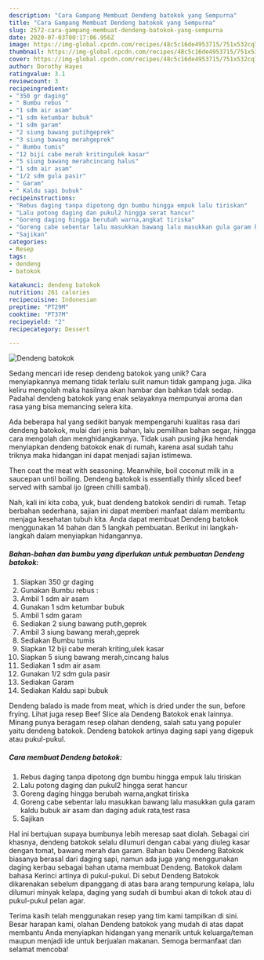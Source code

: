 ```yaml
---
description: "Cara Gampang Membuat Dendeng batokok yang Sempurna"
title: "Cara Gampang Membuat Dendeng batokok yang Sempurna"
slug: 2572-cara-gampang-membuat-dendeng-batokok-yang-sempurna
date: 2020-07-03T00:17:06.956Z
image: https://img-global.cpcdn.com/recipes/48c5c16de4953715/751x532cq70/dendeng-batokok-foto-resep-utama.jpg
thumbnail: https://img-global.cpcdn.com/recipes/48c5c16de4953715/751x532cq70/dendeng-batokok-foto-resep-utama.jpg
cover: https://img-global.cpcdn.com/recipes/48c5c16de4953715/751x532cq70/dendeng-batokok-foto-resep-utama.jpg
author: Dorothy Hayes
ratingvalue: 3.1
reviewcount: 3
recipeingredient:
- "350 gr daging"
- " Bumbu rebus "
- "1 sdm air asam"
- "1 sdm ketumbar bubuk"
- "1 sdm garam"
- "2 siung bawang putihgeprek"
- "3 siung bawang merahgeprek"
- " Bumbu tumis"
- "12 biji cabe merah kritingulek kasar"
- "5 siung bawang merahcincang halus"
- "1 sdm air asam"
- "1/2 sdm gula pasir"
- " Garam"
- " Kaldu sapi bubuk"
recipeinstructions:
- "Rebus daging tanpa dipotong dgn bumbu hingga empuk lalu tiriskan"
- "Lalu potong daging dan pukul2 hingga serat hancur"
- "Goreng daging hingga berubah warna,angkat tiriska"
- "Goreng cabe sebentar lalu masukkan bawang lalu masukkan gula garam kaldu bubuk air asam dan daging aduk rata,test rasa"
- "Sajikan"
categories:
- Resep
tags:
- dendeng
- batokok

katakunci: dendeng batokok 
nutrition: 261 calories
recipecuisine: Indonesian
preptime: "PT29M"
cooktime: "PT37M"
recipeyield: "2"
recipecategory: Dessert

---
```



![Dendeng batokok](https://img-global.cpcdn.com/recipes/48c5c16de4953715/751x532cq70/dendeng-batokok-foto-resep-utama.jpg)

Sedang mencari ide resep dendeng batokok yang unik? Cara menyiapkannya memang tidak terlalu sulit namun tidak gampang juga. Jika keliru mengolah maka hasilnya akan hambar dan bahkan tidak sedap. Padahal dendeng batokok yang enak selayaknya mempunyai aroma dan rasa yang bisa memancing selera kita.

Ada beberapa hal yang sedikit banyak mempengaruhi kualitas rasa dari dendeng batokok, mulai dari jenis bahan, lalu pemilihan bahan segar, hingga cara mengolah dan menghidangkannya. Tidak usah pusing jika hendak menyiapkan dendeng batokok enak di rumah, karena asal sudah tahu triknya maka hidangan ini dapat menjadi sajian istimewa.

Then coat the meat with seasoning. Meanwhile, boil coconut milk in a saucepan until boiling. Dendeng batokok is essentially thinly sliced beef served with sambal ijo (green chilli sambal).


Nah, kali ini kita coba, yuk, buat dendeng batokok sendiri di rumah. Tetap berbahan sederhana, sajian ini dapat memberi manfaat dalam membantu menjaga kesehatan tubuh kita. Anda dapat membuat Dendeng batokok menggunakan 14 bahan dan 5 langkah pembuatan. Berikut ini langkah-langkah dalam menyiapkan hidangannya.

<!--inarticleads1-->

##### Bahan-bahan dan bumbu yang diperlukan untuk pembuatan Dendeng batokok:

1. Siapkan 350 gr daging
1. Gunakan  Bumbu rebus :
1. Ambil 1 sdm air asam
1. Gunakan 1 sdm ketumbar bubuk
1. Ambil 1 sdm garam
1. Sediakan 2 siung bawang putih,geprek
1. Ambil 3 siung bawang merah,geprek
1. Sediakan  Bumbu tumis
1. Siapkan 12 biji cabe merah kriting,ulek kasar
1. Siapkan 5 siung bawang merah,cincang halus
1. Sediakan 1 sdm air asam
1. Gunakan 1/2 sdm gula pasir
1. Sediakan  Garam
1. Sediakan  Kaldu sapi bubuk


Dendeng balado is made from meat, which is dried under the sun, before frying. Lihat juga resep Beef Slice ala Dendeng Batokok enak lainnya. Minang punya beragam resep olahan dendeng, salah satu yang populer yaitu dendeng batokok. Dendeng batokok artinya daging sapi yang digepuk atau pukul-pukul. 

<!--inarticleads2-->

##### Cara membuat Dendeng batokok:

1. Rebus daging tanpa dipotong dgn bumbu hingga empuk lalu tiriskan
1. Lalu potong daging dan pukul2 hingga serat hancur
1. Goreng daging hingga berubah warna,angkat tiriska
1. Goreng cabe sebentar lalu masukkan bawang lalu masukkan gula garam kaldu bubuk air asam dan daging aduk rata,test rasa
1. Sajikan


Hal ini bertujuan supaya bumbunya lebih meresap saat diolah. Sebagai ciri khasnya, dendeng batokok selalu dilumuri dengan cabai yang diuleg kasar dengan tomat, bawang merah dan garam. Bahan baku Dendeng Batokok biasanya berasal dari daging sapi, namun ada juga yang menggunakan daging kerbau sebagai bahan utama membuat Dendeng. Batokok dalam bahasa Kerinci artinya di pukul-pukul. Di sebut Dendeng Batokok dikarenakan sebelum dipanggang di atas bara arang tempurung kelapa, lalu dilumuri minyak kelapa, daging yang sudah di bumbui akan di tokok atau di pukul-pukul pelan agar. 

Terima kasih telah menggunakan resep yang tim kami tampilkan di sini. Besar harapan kami, olahan Dendeng batokok yang mudah di atas dapat membantu Anda menyiapkan hidangan yang menarik untuk keluarga/teman maupun menjadi ide untuk berjualan makanan. Semoga bermanfaat dan selamat mencoba!
